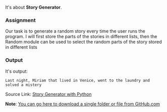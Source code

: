It's about **Story Generator**.

### Assignment
Our task is to generate a random story every time the user runs the program. I will first store the parts of the stories in different lists, then the Random module can be used to select the random parts of the story stored in different lists

### Output
It's output:
```
Last night, Miriam that lived in Venice, went to the laundry and solved a mistery
```

Source Link:  [Story Generator with Python](https://thecleverprogrammer.com/2021/01/11/story-generator-with-python)

**Note**: [You can go here to download a single folder or file from GitHub.com](https://minhaskamal.github.io/DownGit/#/home)

